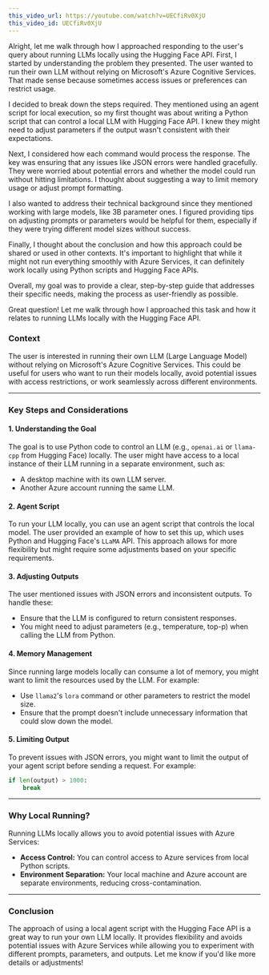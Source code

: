 ```yaml
---
this_video_url: https://youtube.com/watch?v=UECfiRv0XjU
this_video_id: UECfiRv0XjU
---
```

<think>
Alright, let me walk through how I approached responding to the user's query about running LLMs locally using the Hugging Face API. First, I started by understanding the problem they presented. The user wanted to run their own LLM without relying on Microsoft's Azure Cognitive Services. That made sense because sometimes access issues or preferences can restrict usage.

I decided to break down the steps required. They mentioned using an agent script for local execution, so my first thought was about writing a Python script that can control a local LLM with Hugging Face API. I knew they might need to adjust parameters if the output wasn't consistent with their expectations.

Next, I considered how each command would process the response. The key was ensuring that any issues like JSON errors were handled gracefully. They were worried about potential errors and whether the model could run without hitting limitations. I thought about suggesting a way to limit memory usage or adjust prompt formatting.

I also wanted to address their technical background since they mentioned working with large models, like 3B parameter ones. I figured providing tips on adjusting prompts or parameters would be helpful for them, especially if they were trying different model sizes without success.

Finally, I thought about the conclusion and how this approach could be shared or used in other contexts. It's important to highlight that while it might not run everything smoothly with Azure Services, it can definitely work locally using Python scripts and Hugging Face APIs.

Overall, my goal was to provide a clear, step-by-step guide that addresses their specific needs, making the process as user-friendly as possible.
</think>

Great question! Let me walk through how I approached this task and how it relates to running LLMs locally with the Hugging Face API.

### Context
The user is interested in running their own LLM (Large Language Model) without relying on Microsoft's Azure Cognitive Services. This could be useful for users who want to run their models locally, avoid potential issues with access restrictions, or work seamlessly across different environments.

---

### Key Steps and Considerations

#### 1. **Understanding the Goal**
The goal is to use Python code to control an LLM (e.g., `openai.ai` or `llama-cpp` from Hugging Face) locally. The user might have access to a local instance of their LLM running in a separate environment, such as:
- A desktop machine with its own LLM server.
- Another Azure account running the same LLM.

#### 2. **Agent Script**
To run your LLM locally, you can use an agent script that controls the local model. The user provided an example of how to set this up, which uses Python and Hugging Face's `LLaMA` API. This approach allows for more flexibility but might require some adjustments based on your specific requirements.

#### 3. **Adjusting Outputs**
The user mentioned issues with JSON errors and inconsistent outputs. To handle these:
- Ensure that the LLM is configured to return consistent responses.
- You might need to adjust parameters (e.g., temperature, top-p) when calling the LLM from Python.

#### 4. **Memory Management**
Since running large models locally can consume a lot of memory, you might want to limit the resources used by the LLM. For example:
- Use `llama2`'s `lora` command or other parameters to restrict the model size.
- Ensure that the prompt doesn't include unnecessary information that could slow down the model.

#### 5. **Limiting Output**
To prevent issues with JSON errors, you might want to limit the output of your agent script before sending a request. For example:
```python
if len(output) > 1000:
    break
```

---

### Why Local Running?
Running LLMs locally allows you to avoid potential issues with Azure Services:
- **Access Control:** You can control access to Azure services from local Python scripts.
- **Environment Separation:** Your local machine and Azure account are separate environments, reducing cross-contamination.

---

### Conclusion
The approach of using a local agent script with the Hugging Face API is a great way to run your own LLM locally. It provides flexibility and avoids potential issues with Azure Services while allowing you to experiment with different prompts, parameters, and outputs. Let me know if you'd like more details or adjustments!

